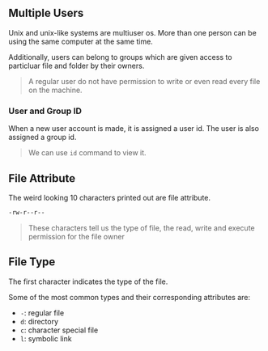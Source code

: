 ## Multiple Users

Unix and unix-like systems are multiuser os. More than one person can be using the same computer at the same time.

Additionally, users can belong to groups which are given access to particluar file and folder by their owners.

> A regular user do not have permission to write or even read every file on the machine.


### User and Group ID

When a new user account is made, it is assigned a user id. The user is also assigned a group id.

> We can use `id` command to view it.


## File Attribute

The weird looking 10 characters printed out are file attribute.

```bash
-rw-r--r--
```

> These characters tell us the type of file, the read, write and execute permission for the file owner


## File Type

The first character indicates the type of the file.

Some of the most common types and their corresponding attributes are:

- `-`: regular file
- `d`: directory
- `c`: character special file
- `l`: symbolic link
